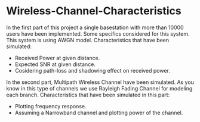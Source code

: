 # Wireless-Channel-Characteristics
In the first part of this project a single basestation with more than 10000 users have been implemented. Some specifics considered for this system. This system is using AWGN model. Characteristics that have been simulated:
  * Received Power at given distance.
  * Expected SNR at given distance.
  * Cosidering path-loss and shadowing effect on received power.

In the second part, Multipath Wireless Channel have been simulated. As you know in this type of channels we use Rayleigh Fading Channel for modeling each branch. Characteristics that have been simulated in this part:
  * Plotting frequency response.
  * Assuming a Narrowband channel and plotting power of the channel.
